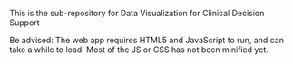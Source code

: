 This is the sub-repository for Data Visualization for Clinical Decision Support

Be advised:
The web app requires HTML5 and JavaScript to run, and can take a while to load.
Most of the JS or CSS has not been minified yet.